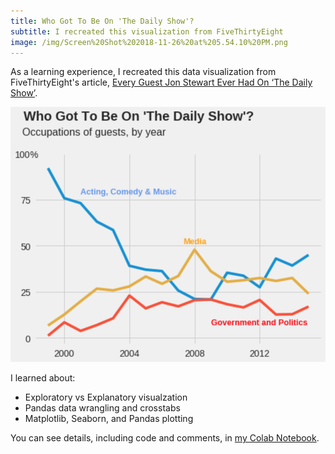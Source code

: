 ```yaml
---
title: Who Got To Be On 'The Daily Show'?
subtitle: I recreated this visualization from FiveThirtyEight
image: /img/Screen%20Shot%202018-11-26%20at%205.54.10%20PM.png
---
```


As a learning experience, I recreated this data visualization from FiveThirtyEight's article, [Every Guest Jon Stewart Ever Had On ‘The Daily Show’](https://fivethirtyeight.com/features/every-guest-jon-stewart-ever-had-on-the-daily-show/).

![](/img/Screen%20Shot%202018-11-26%20at%205.54.10%20PM.png)

I learned about:
- Exploratory vs Explanatory visualzation
- Pandas data wrangling and crosstabs
- Matplotlib, Seaborn, and Pandas plotting

You can see details, including code and comments, in [my Colab Notebook](https://colab.research.google.com/drive/1Cb2TWMjwV0Y1giLBeQeLxho8XMmFWtjV).
